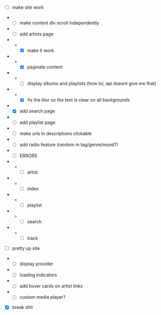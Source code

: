 - [ ] make site work
- - [ ] make content div scroll independently
- - [ ] add artists page
- - - [x] make it work
- - - [x] paginate content
- - - [ ] display albums and playlists (how lol, api doesnt give me that)
- - - [x] fix the blur so the text is clear on all backgrounds
- - [x] add search page
- - [ ] add playlist page
- - [ ] make urls in descriptions clickable
- - [ ] add radio feature (random in tag/genre/mood?)
- - [ ] ERRORS
- - - [ ] artist
- - - [ ] index
- - - [ ] playlist
- - - [ ] search
- - - [ ] track
- [ ] pretty up site
- - [ ] display provider
- - [ ] loading indicators
- - [ ] add hover cards on artist links
- - [ ] custom media player?
- [x] break shit